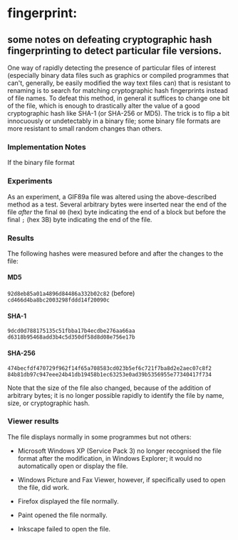 # fingerprint:

## some notes on defeating cryptographic hash fingerprinting to detect particular file versions.

One way of rapidly detecting the presence of particular files of interest
(especially binary data files such as graphics or compiled programmes that
can't, generally, be easily modified the way text files can) that is resistant
to renaming is to search for matching cryptographic hash fingerprints instead
of file names. To defeat this method, in general it suffices to change one
bit of the file, which is enough to drastically alter the value of a good
cryptographic hash like SHA-1 (or SHA-256 or MD5). The trick is to flip a
bit innocuously or undetectably in a binary file; some binary file formats
are more resistant to small random changes than others.

### Implementation Notes

If the binary file format

### Experiments

As an experiment, a GIF89a file was altered using the above-described method
as a test. Several arbitrary bytes were inserted near the end of the file *after*
the final `00` (hex) byte indicating the end of a block but before the final
`;` (hex 3B) byte indicating the end of the file.

### Results

The following hashes were measured before and after the changes to the file:

#### MD5

`92d8eb85a01a4896d84486a332b02c82` (before)
`cd466d4ba8bc2003298fddd14f20090c`

#### SHA-1

`9dcd0d788175135c51fbba17b4ecdbe276aa66aa`
`d6318b95468add3b4c5d350df58d8d08e756e17b`

#### SHA-256

`474becfdf470729f962f14f65a708583cd023b5ef6c721f7ba8d2e2aec07c8f2`
`84b81db97c947eee24b41db19458b1ec63253e0ad39b5356955e77340417f734`

Note that the size of the file also changed, because of the addition of arbitrary
bytes; it is no longer possible rapidly to identify the file by name, size, or
cryptographic hash.

### Viewer results

The file displays normally in some programmes but not others:

- Microsoft Windows XP (Service Pack 3) no longer recognised the file format
after the modification, in Windows Explorer; it would no automatically open
or display the file.

- Windows Picture and Fax Viewer, however, if specifically used to open the
file, did work.

- Firefox displayed the file normally.

- Paint opened the file normally.

- Inkscape failed to open the file.

